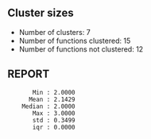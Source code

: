 ## Cluster sizes
* Number of clusters: 7
* Number of functions clustered: 15
* Number of functions not clustered: 12

## REPORT
```
       Min : 2.0000
      Mean : 2.1429
    Median : 2.0000
       Max : 3.0000
       std : 0.3499
       iqr : 0.0000
```
